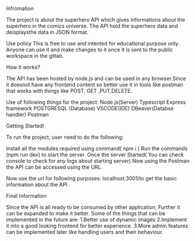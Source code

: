 Infromation

The project is about the superhero API which gives informations about the superhero  in the comics universe. The API hold the superhero data and deisplaysthe data in JSON format.

Use policy
This is free to use and intented for educational purpose only. Anyone can use it and make changes to it once it is sent to the public workspace in the gitlab.

How it works?

The API has been hosted by node.js and can be used in any browser.Since it doesnot have any frontend content so better use it in tools like postman that works
with things like POST, GET ,PUT,DELETE.

Use of following things for the project:
Node.js(Server)
Typescript
Express framework
POSTGRESQL (Database)
VSCODE(IDE)
DBeaver(Databse handler)
Postman


Getting Started!

To run the project, user need to do the following:

Install all the modules required using command( npm i )
Run the commands (npm run dev) to start the server.
Once the server Started( You can check console to check for any logs about starting server)
Now using the Postman the API can be accessed using the URL.

Now use the url for following purposes:
localhost:3001/to get the basic information about the API


Final Information

Since the API is all ready to be consumed by other application, Further it can be expanded to make it better. Some of the things that can be implemented 
in the future are:
1.Better  use of dynamic images
2.Implement it into a good looking frontend for better experience.
3.More admin features can be implemented later like handling users and their behaviour.

